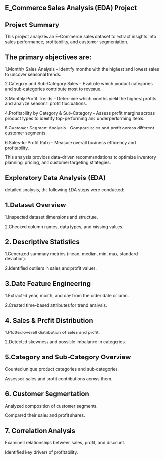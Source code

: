 ##  E_Commerce Sales Analysis (EDA) Project

## Project Summary

This project analyzes an E-Commerce sales dataset to extract insights into sales performance, profitability, and customer segmentation. 

## The primary objectives are:

1.Monthly Sales Analysis – Identify months with the highest and lowest sales to uncover seasonal trends.

2.Category and Sub-Category Sales – Evaluate which product categories and sub-categories contribute most to revenue.

3.Monthly Profit Trends – Determine which months yield the highest profits and analyze seasonal profit fluctuations.

4.Profitability by Category & Sub-Category – Assess profit margins across product types to identify top-performing and underperforming items.

5.Customer Segment Analysis – Compare sales and profit across different customer segments.

6.Sales-to-Profit Ratio – Measure overall business efficiency and profitability.

This analysis provides data-driven recommendations to optimize inventory planning, pricing, and customer targeting strategies.

## Exploratory Data Analysis (EDA)

detailed analysis, the following EDA steps were conducted:

## 1.Dataset Overview

1.Inspected dataset dimensions and structure.

2.Checked column names, data types, and missing values.

## 2. Descriptive Statistics

1.Generated summary metrics (mean, median, min, max, standard deviation).

2.Identified outliers in sales and profit values.

## 3.Date Feature Engineering

1.Extracted year, month, and day from the order date column.

2.Created time-based attributes for trend analysis.

## 4. Sales & Profit Distribution

1.Plotted overall distribution of sales and profit.

2.Detected skewness and possible imbalance in categories.

## 5.Category and Sub-Category Overview

Counted unique product categories and sub-categories.

Assessed sales and profit contributions across them.

## 6. Customer Segmentation

Analyzed composition of customer segments.

Compared their sales and profit shares.

## 7. Correlation Analysis

Examined relationships between sales, profit, and discount.

Identified key drivers of profitability.
